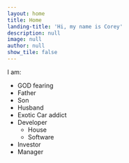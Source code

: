 ```yaml
---
layout: home
title: Home
landing-title: 'Hi, my name is Corey'
description: null
image: null
author: null
show_tile: false
---
```


I am:

- GOD fearing
- Father
- Son
- Husband
- Exotic Car addict
- Developer
  - House
  - Software
- Investor
- Manager
